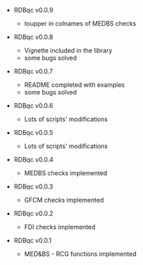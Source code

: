 - RDBqc v0.0.9
  - toupper in colnames of MEDBS checks 
  
- RDBqc v0.0.8
  - Vignette included in the library
  - some bugs solved

- RDBqc v0.0.7
  - README completed with examples
  - some bugs solved

- RDBqc v0.0.6
  - Lots of scripts' modifications

- RDBqc v0.0.5
  - Lots of scripts' modifications

- RDBqc v0.0.4
  - MEDBS checks implemented

- RDBqc v0.0.3
  - GFCM checks implemented 

- RDBqc v0.0.2
  - FDI checks implemented 

- RDBqc v0.0.1
  - MED&BS - RCG functions implemented
